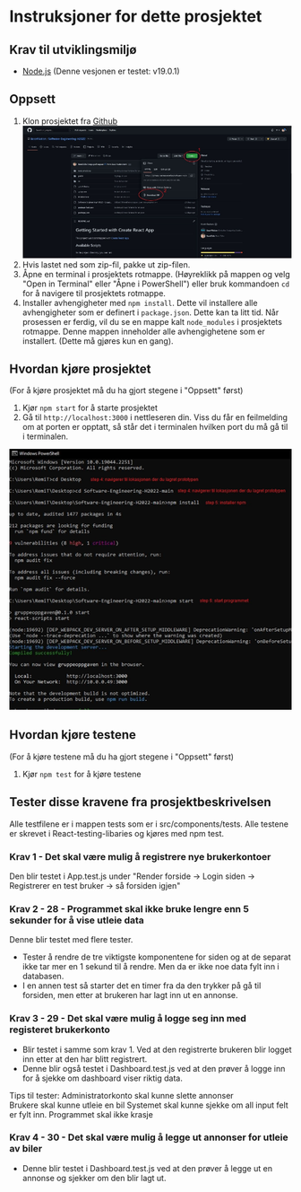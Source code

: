 <!-- Instructions for this project -->
# Instruksjoner for dette prosjektet

## Krav til utviklingsmiljø

* [Node.js](https://nodejs.org/en/) (Denne vesjonen er testet: v19.0.1)

## Oppsett

1. Klon prosjektet fra [Github](https://github.com/Bass4Nation/Software-Engineering-H2022)
![Last ned fra github som zip](https://github.com/Bass4Nation/Software-Engineering-H2022/blob/main/README%20IMAGES/Github%20download.png?raw=true)
2. Hvis lastet ned som zip-fil, pakke ut zip-filen.
3. Åpne en terminal i prosjektets rotmappe. (Høyreklikk på mappen og velg "Open in Terminal" eller "Åpne i PowerShell") eller bruk kommandoen `cd` for å navigere til prosjektets rotmappe.
4. Installer avhengigheter med `npm install`. Dette vil installere alle avhengigheter som er definert i `package.json`. Dette kan ta litt tid. Når prosessen er ferdig, vil du se en mappe kalt `node_modules` i prosjektets rotmappe. Denne mappen inneholder alle avhengighetene som er installert. (Dette må gjøres kun en gang).

## Hvordan kjøre prosjektet
(For å kjøre prosjektet må du ha gjort stegene i "Oppsett" først)
1. Kjør `npm start` for å starte prosjektet
2. Gå til `http://localhost:3000` i nettleseren din. Viss du får en feilmelding om at porten er opptatt, så står det i terminalen hvilken port du må gå til i terminalen.

![CMD instrukser](https://github.com/Bass4Nation/Software-Engineering-H2022/blob/main/README%20IMAGES/PowerShell%20instrukser.png?raw=true)


## Hvordan kjøre testene
(For å kjøre testene må du ha gjort stegene i "Oppsett" først)
1. Kjør `npm test` for å kjøre testene

<!-- q: How to add style to images in Markdown?
a:    -->


## Tester disse kravene fra prosjektbeskrivelsen
Alle testfilene er i mappen tests som er i src/components/tests. Alle testene er skrevet i React-testing-libaries og kjøres med npm test.

### Krav 1 - Det skal være mulig å registrere nye brukerkontoer 
Den blir testet i App.test.js under "Render forside &rarr; Login siden &rarr; Registrerer en test bruker &rarr; så forsiden igjen"

### Krav 2 - 28 - Programmet skal ikke bruke lengre enn 5 sekunder for å vise utleie data 
Denne blir testet med flere tester.
* Tester å rendre de tre viktigste komponentene for siden og at de separat ikke tar mer en 1 sekund til å rendre. Men da er ikke noe data fylt inn i databasen.
* I en annen test så starter det en timer fra da den trykker på gå til forsiden, men etter at brukeren har lagt inn ut en annonse. 

### Krav 3 - 29 - Det skal være mulig å logge seg inn med registeret brukerkonto 
* Blir testet i samme som krav 1. Ved at den registrerte brukeren blir logget inn etter at den har blitt registrert.
* Denne blir også testet i Dashboard.test.js ved at den prøver å logge inn for å sjekke om dashboard viser riktig data.

Tips til tester:
Administratorkonto skal kunne slette annonser  
Brukere skal kunne utleie en bil
Systemet skal kunne sjekke om all input felt er fylt inn. 
Programmet skal ikke krasje <!-- Blir kanskje sjekket med de fleste tester. Om de krasjer eller ei?? -->

### Krav 4 - 30 - Det skal være mulig å legge ut annonser for utleie av biler
* Denne blir testet i Dashboard.test.js ved at den prøver å legge ut en annonse og sjekker om den blir lagt ut.
  
